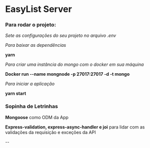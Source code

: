 # EasyList Server

### Para rodar o projeto:

_Sete as configurações do seu projeto no arquivo .env_

_Para baixar as dependências_

**yarn**

_Para criar uma instância do mongo com o docker em sua máquina_

**Docker run --name mongnode -p 27017:27017 -d -t mongo**

_Para iniciar a aplicação_

**yarn start**

### Sopinha de Letrinhas

**Mongoose** como ODM da App

**Express-validation, express-async-handler e joi** para lidar com as validações da requisição e exceções da API


--
